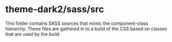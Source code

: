 # theme-dark2/sass/src

This folder contains SASS sources that mimic the component-class hierarchy. These files
are gathered in to a build of the CSS based on classes that are used by the build.
